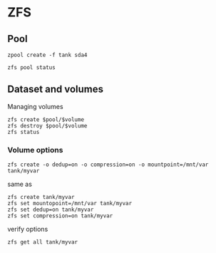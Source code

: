 # ZFS

## Pool

    zpool create -f tank sda4

    zfs pool status

## Dataset and volumes

Managing volumes

    zfs create $pool/$volume
    zfs destroy $pool/$volume
    zfs status

### Volume options


    zfs create -o dedup=on -o compression=on -o mountpoint=/mnt/var tank/myvar

same as

    zfs create tank/myvar
    zfs set mountopoint=/mnt/var tank/myvar
    zfs set dedup=on tank/myvar
    zfs set compression=on tank/myvar

verify options

    zfs get all tank/myvar


